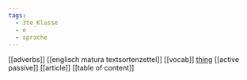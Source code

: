 ```yaml
---
tags:
  - 3te_Klasse
  - e
  - sprache
---
```

[[adverbs]]
[[englisch matura textsortenzettel]]
[[vocab]]
[thing](https://www.ego4u.com/)
[[active passive]]
[[article]]
[[table of content]]